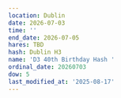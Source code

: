 ```yaml
---
location: Dublin
date: 2026-07-03
time: ''
end_date: 2026-07-05
hares: TBD
hash: Dublin H3
name: 'D3 40th Birthday Hash '
ordinal_date: 20260703
dow: 5
last_modified_at: '2025-08-17'
---
```


